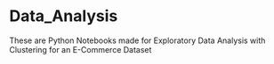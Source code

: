 # Data_Analysis
These are Python Notebooks made for Exploratory Data Analysis with Clustering for an E-Commerce Dataset
